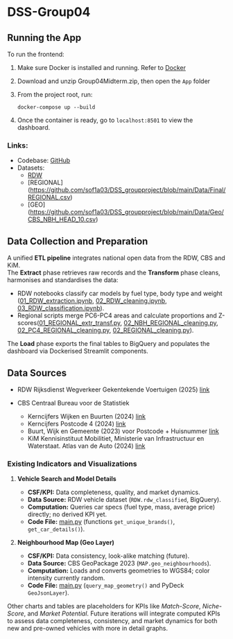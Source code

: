 # DSS-Group04

## Running the App

To run the frontend:
1. Make sure Docker is installed and running. Refer to [Docker](https://www.docker.com/)
2. Download and unzip Group04Midterm.zip, then open the `App` folder
3. From the project root, run:

   ```
   docker-compose up --build
   ```
4. Once the container is ready, go to `localhost:8501` to view the dashboard.

### Links:
- Codebase: [GitHub](https://github.com/sof1a03/DSS_groupproject/tree/main)
- Datasets: 
	- [RDW](https://github.com/sof1a03/DSS_groupproject/blob/main/Data/Final/RDW.csv)
   	- [REGIONAL] (https://github.com/sof1a03/DSS_groupproject/blob/main/Data/Final/REGIONAL.csv)
   	- [GEO] (https://github.com/sof1a03/DSS_groupproject/blob/main/Data/Geo/CBS_NBH_HEAD_10.csv) 

## Data Collection and Preparation

A unified **ETL pipeline** integrates national open data from the RDW, CBS and KiM. \
The **Extract** phase retrieves raw records and the **Transform** phase cleans, harmonises and standardises the data:
- RDW notebooks classify car models by fuel type, body type and weight ([01_RDW_extraction.ipynb](https://github.com/sof1a03/DSS_groupproject/blob/main/Code/ETL/01_RDW_extraction.ipynb), [02_RDW_cleaning.ipynb](https://github.com/sof1a03/DSS_groupproject/blob/main/Code/ETL/02_RDW_cleaning.ipynb), [03_RDW_classification.ipynb](https://github.com/sof1a03/DSS_groupproject/blob/main/Code/ETL/03_RDW_classification.ipynb)).
- Regional scripts merge PC6-PC4 areas and calculate proportions and Z-scores([01_REGIONAL_extr_transf.py](https://github.com/sof1a03/DSS_groupproject/blob/main/Code/ETL/01_REGIONAL_extr_transf.py), [02_NBH_REGIONAL_cleaning.py](https://github.com/sof1a03/DSS_groupproject/blob/main/Code/ETL/02_NBH_REGIONAL_cleaning.py), [02_PC4_REGIONAL_cleaning.py](https://github.com/sof1a03/DSS_groupproject/blob/main/Code/ETL/02_PC4_REGIONAL_cleaning.py), [02_REGIONAL_cleaning.py](https://github.com/sof1a03/DSS_groupproject/blob/main/Code/ETL/02_REGIONAL_cleaning.py)). 

The **Load** phase exports the final tables to BigQuery and populates the dashboard via Dockerised Streamlit components.

## Data Sources
- RDW   Rijksdienst Wegverkeer
        Gekentekende Voertuigen (2025) [link](https://opendata.rdw.nl/Voertuigen/Open-Data-RDW-Gekentekende_voertuigen/m9d7-ebf2/about_data)
      
- CBS   Centraal Bureau voor de Statistiek
  - Kerncijfers Wijken en Buurten (2024) [link](https://www.cbs.nl/nl-nl/maatwerk/2025/38/kerncijfers-wijken-en-buurten-2024)
  - Kerncijfers Postcode 4 (2024) [link](https://www.cbs.nl/nl-nl/longread/diversen/2023/statistische-gegevens-per-vierkant-en-postcode-2022-2021-2020-2019)
  - Buurt, Wijk en Gemeente (2023) voor Postcode + Huisnummer [link](https://www.cbs.nl/nl-nl/maatwerk/2023/35/buurt-wijk-en-gemeente-2023-voor-postcode-huisnummer)
  - KiM   Kennisinstituut Mobilitiet, Ministerie van Infrastructuur en Waterstaat. Atlas van de Auto (2024) [link](https://www.kimnet.nl/atlas-van-de-auto#auto-op-de-kaart)

### Existing Indicators and Visualizations

1. **Vehicle Search and Model Details**  
   - **CSF/KPI:** Data completeness, quality, and market dynamics.  
   - **Data Source:** RDW vehicle dataset (`RDW.rdw_classified`, BigQuery).  
   - **Computation:** Queries car specs (fuel type, mass, average price) directly; no derived KPI yet.  
   - **Code File:**  [main.py](https://github.com/sof1a03/DSS_groupproject/blob/main/Code/App/main.py) (functions `get_unique_brands()`, `get_car_details()`).  

2. **Neighbourhood Map (Geo Layer)**  
   - **CSF/KPI:** Data consistency, look-alike matching (future).  
   - **Data Source:** CBS GeoPackage 2023 (`MAP.geo_neighbourhoods`).  
   - **Computation:** Loads and converts geometries to WGS84; color intensity currently random.  
   - **Code File:**  [main.py](https://github.com/sof1a03/DSS_groupproject/blob/main/Code/App/main.py) (`query_map_geometry()` and PyDeck `GeoJsonLayer`).  

Other charts and tables are placeholders for KPIs like *Match-Score*, *Niche-Score*, and *Market Potential*. Future iterations will integrate computed KPIs to assess data completeness, consistency, and market dynamics for both new and pre-owned vehicles with more in detail graphs.

